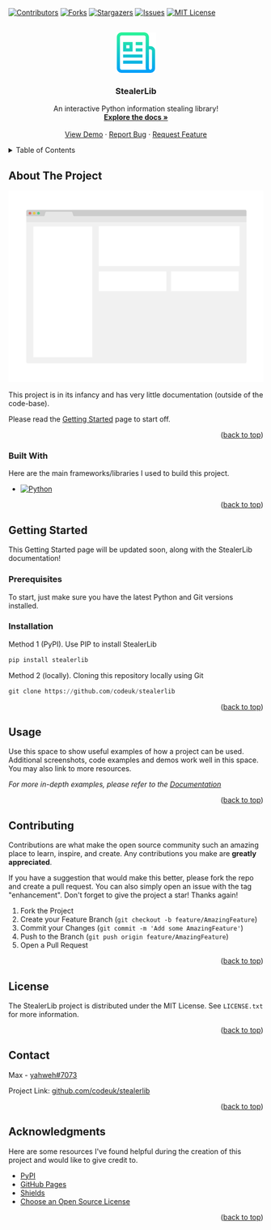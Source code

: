 <a name="readme-top"></a>




[![Contributors][contributors-shield]][contributors-url]
[![Forks][forks-shield]][forks-url]
[![Stargazers][stars-shield]][stars-url]
[![Issues][issues-shield]][issues-url]
[![MIT License][license-shield]][license-url]


<br />
<div align="center">
  <a href="https://github.com/codeuk/stealerlib">
    <img src="images/logo.png" alt="Logo" width="80" height="80">
  </a>

  <h3 align="center">StealerLib</h3>

  <p align="center">
    An interactive Python information stealing library!
    <br />
    <a href="https://github.com/codeuk/stealerlib"><strong>Explore the docs »</strong></a>
    <br />
    <br />
    <a href="https://github.com/codeuk/stealerlib">View Demo</a>
    ·
    <a href="https://github.com/codeuk/stealerlib/issues">Report Bug</a>
    ·
    <a href="https://github.com/codeuk/stealerlib/issues">Request Feature</a>
  </p>
</div>



<!-- TABLE OF CONTENTS -->
<details>
  <summary>Table of Contents</summary>
  <ol>
    <li>
      <a href="#about-the-project">About The Project</a>
      <ul>
        <li><a href="#built-with">Built With</a></li>
      </ul>
    </li>
    <li>
      <a href="#getting-started">Getting Started</a>
      <ul>
        <li><a href="#prerequisites">Prerequisites</a></li>
        <li><a href="#installation">Installation</a></li>
      </ul>
    </li>
    <li><a href="#usage">Usage</a></li>
    <li><a href="#contributing">Contributing</a></li>
    <li><a href="#license">License</a></li>
    <li><a href="#contact">Contact</a></li>
    <li><a href="#acknowledgments">Acknowledgments</a></li>
  </ol>
</details>



<!-- ABOUT THE PROJECT -->
## About The Project

<div align="center">
  <a href="https://github.com/codeuk/stealerlib">
    <img src="images/screenshot.png" alt="Program Screenshot">
  </a>
</div>

This project is in its infancy and has very little documentation (outside of the code-base).

Please read the <a href="#getting-started">Getting Started</a> page to start off.

<p align="right">(<a href="#readme-top">back to top</a>)</p>



### Built With

Here are the main frameworks/libraries I used to build this project.

* [![Python][Python]][Python-url]

<p align="right">(<a href="#readme-top">back to top</a>)</p>



<!-- GETTING STARTED -->
## Getting Started

This Getting Started page will be updated soon, along with the StealerLib documentation!

### Prerequisites

To start, just make sure you have the latest Python and Git versions installed.

### Installation

Method 1 (PyPI). Use PIP to install StealerLib
   ```py
   pip install stealerlib
   ```

Method 2 (locally). Cloning this repository locally using Git
   ```py
   git clone https://github.com/codeuk/stealerlib
   ```

<p align="right">(<a href="#readme-top">back to top</a>)</p>



<!-- USAGE EXAMPLES -->
## Usage

Use this space to show useful examples of how a project can be used. Additional screenshots, code examples and demos work well in this space. You may also link to more resources.

_For more in-depth examples, please refer to the [Documentation](https://github.com/codeuk/stealerlib/wiki)_

<p align="right">(<a href="#readme-top">back to top</a>)</p>

<!-- CONTRIBUTING -->
## Contributing

Contributions are what make the open source community such an amazing place to learn, inspire, and create. Any contributions you make are **greatly appreciated**.

If you have a suggestion that would make this better, please fork the repo and create a pull request. You can also simply open an issue with the tag "enhancement".
Don't forget to give the project a star! Thanks again!

1. Fork the Project
2. Create your Feature Branch (`git checkout -b feature/AmazingFeature`)
3. Commit your Changes (`git commit -m 'Add some AmazingFeature'`)
4. Push to the Branch (`git push origin feature/AmazingFeature`)
5. Open a Pull Request

<p align="right">(<a href="#readme-top">back to top</a>)</p>



<!-- LICENSE -->
## License

The StealerLib project is distributed under the MIT License. See `LICENSE.txt` for more information.

<p align="right">(<a href="#readme-top">back to top</a>)</p>



<!-- CONTACT -->
## Contact

Max - [yahweh#7073](https://discord.com/users/900072916597735444) 

Project Link: [github.com/codeuk/stealerlib](https://github.com/codeuk/stealerli)

<p align="right">(<a href="#readme-top">back to top</a>)</p>



<!-- ACKNOWLEDGMENTS -->
## Acknowledgments

Here are some resources I've found helpful during the creation of this project and would like to give credit to.

* [PyPI](https://pypi.org/)
* [GitHub Pages](https://pages.github.com)
* [Shields](https://shields.io)
* [Choose an Open Source License](https://choosealicense.com)

<p align="right">(<a href="#readme-top">back to top</a>)</p>



<!-- MARKDOWN LINKS & IMAGES -->
<!-- https://www.markdownguide.org/basic-syntax/#reference-style-links -->
[contributors-shield]: https://img.shields.io/github/contributors/codeuk/stealerlib.svg?style=for-the-badge
[contributors-url]: https://github.com/codeuk/stealerlib/graphs/contributors
[license-shield]: https://img.shields.io/github/license/codeuk/stealerlib?style=for-the-badge
[license-url]: https://github.com/codeuk/stealerlib/blob/master/LICENSE.txt
[forks-shield]: https://img.shields.io/github/forks/codeuk/stealerlib.svg?style=for-the-badge
[forks-url]: https://github.com/codeuk/stealerlib/network/members
[stars-shield]: https://img.shields.io/github/stars/codeuk/stealerlib.svg?style=for-the-badge
[stars-url]: https://github.com/codeuk/stealerlib/stargazers
[issues-shield]: https://img.shields.io/github/issues/codeuk/stealerlib.svg?style=for-the-badge
[issues-url]: https://github.com/codeuk/stealerlib/issues
[license-url]: https://github.com/codeuk/stealerlib/blob/master/LICENSE.txt
[product-screenshot]: images/screenshot.png
[Python]: https://img.shields.io/badge/python-3670A0?style=for-the-badge&logo=python&logoColor=ffdd54
[Python-url]: https://python.org/
[Flask]: https://img.shields.io/badge/flask-%23000.svg?style=for-the-badge&logo=flask&logoColor=white
[Flask-url]: https://pypi.org/project/Flask/
